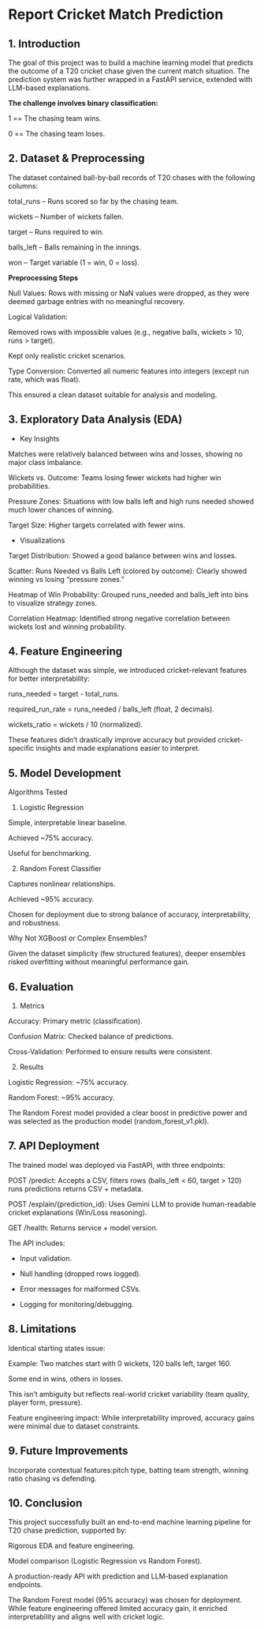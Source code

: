 # Report Cricket Match Prediction
## 1. Introduction

The goal of this project was to build a machine learning model that predicts the outcome of a T20 cricket chase given the current match situation.
The prediction system was further wrapped in a FastAPI service, extended with LLM-based explanations.

**The challenge involves binary classification:**

1 == The chasing team wins.

0 == The chasing team loses.

## 2. Dataset & Preprocessing

The dataset contained ball-by-ball records of T20 chases with the following columns:

total_runs – Runs scored so far by the chasing team.

wickets – Number of wickets fallen.

target – Runs required to win.

balls_left – Balls remaining in the innings.

won – Target variable (1 = win, 0 = loss).

**Preprocessing Steps**

Null Values: Rows with missing or NaN values were dropped, as they were deemed garbage entries with no meaningful recovery.

Logical Validation:

Removed rows with impossible values (e.g., negative balls, wickets > 10, runs > target).

Kept only realistic cricket scenarios.

Type Conversion: Converted all numeric features into integers (except run rate, which was float).

This ensured a clean dataset suitable for analysis and modeling.

## 3. Exploratory Data Analysis (EDA)
- Key Insights

Matches were relatively balanced between wins and losses, showing no major class imbalance.

Wickets vs. Outcome: Teams losing fewer wickets had higher win probabilities.

Pressure Zones: Situations with low balls left and high runs needed showed much lower chances of winning.

Target Size: Higher targets correlated with fewer wins.

- Visualizations

Target Distribution: Showed a good balance between wins and losses.

Scatter: Runs Needed vs Balls Left (colored by outcome): Clearly showed winning vs losing “pressure zones.”

Heatmap of Win Probability: Grouped runs_needed and balls_left into bins to visualize strategy zones.

Correlation Heatmap: Identified strong negative correlation between wickets lost and winning probability.

## 4. Feature Engineering

Although the dataset was simple, we introduced cricket-relevant features for better interpretability:

runs_needed = target - total_runs.

required_run_rate = runs_needed / balls_left (float, 2 decimals).

wickets_ratio = wickets / 10 (normalized).

These features didn’t drastically improve accuracy but provided cricket-specific insights and made explanations easier to interpret.

## 5. Model Development
Algorithms Tested

1. Logistic Regression

Simple, interpretable linear baseline.

Achieved ~75% accuracy.

Useful for benchmarking.

2. Random Forest Classifier

Captures nonlinear relationships.

Achieved ~95% accuracy.

Chosen for deployment due to strong balance of accuracy, interpretability, and robustness.

Why Not XGBoost or Complex Ensembles?

Given the dataset simplicity (few structured features), deeper ensembles risked overfitting without meaningful performance gain.

## 6. Evaluation
1. Metrics

Accuracy: Primary metric (classification).

Confusion Matrix: Checked balance of predictions.

Cross-Validation: Performed to ensure results were consistent.

2. Results

Logistic Regression: ~75% accuracy.

Random Forest: ~95% accuracy.

The Random Forest model provided a clear boost in predictive power and was selected as the production model (random_forest_v1.pkl).

## 7. API Deployment

The trained model was deployed via FastAPI, with three endpoints:

POST /predict: Accepts a CSV, filters rows (balls_left < 60, target > 120) runs predictions returns CSV + metadata.

POST /explain/{prediction_id}: Uses Gemini LLM to provide human-readable cricket explanations (Win/Loss reasoning).

GET /health: Returns service + model version.

The API includes:

- Input validation.

- Null handling (dropped rows logged).

- Error messages for malformed CSVs.

- Logging for monitoring/debugging.

## 8. Limitations

Identical starting states issue:

Example: Two matches start with 0 wickets, 120 balls left, target 160.

Some end in wins, others in losses.

This isn’t ambiguity but reflects real-world cricket variability (team quality, player form, pressure).

Feature engineering impact: While interpretability improved, accuracy gains were minimal due to dataset constraints.

## 9. Future Improvements

Incorporate contextual features:pitch type, batting team strength, winning ratio chasing vs defending.

## 10. Conclusion

This project successfully built an end-to-end machine learning pipeline for T20 chase prediction, supported by:

Rigorous EDA and feature engineering.

Model comparison (Logistic Regression vs Random Forest).

A production-ready API with prediction and LLM-based explanation endpoints.

The Random Forest model (95% accuracy) was chosen for deployment. While feature engineering offered limited accuracy gain, it enriched interpretability and aligns well with cricket logic.
